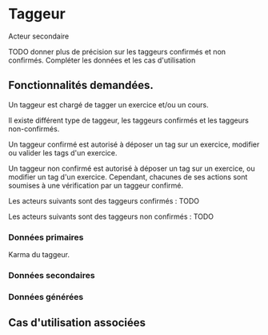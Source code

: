 # Taggeur

Acteur secondaire

TODO donner plus de précision sur les taggeurs confirmés et non confirmés. Compléter les données et les cas d'utilisation

## Fonctionnalités demandées.

Un taggeur est chargé de tagger un exercice et/ou un cours.

Il existe différent type de taggeur, les taggeurs confirmés et les taggeurs non-confirmés.

Un taggeur confirmé est autorisé à déposer un tag sur un exercice, modifier ou valider les tags d'un exercice.

Un taggeur non confirmé est autorisé à déposer un tag sur un exercice, ou modifier un tag d'un exercice. Cependant, chacunes de ses actions sont soumises à une vérification par un taggeur confirmé.

Les acteurs suivants sont des taggeurs confirmés : TODO

Les acteurs suivants sont des taggeurs non confirmés : TODO

### Données primaires

Karma du taggeur.

### Données secondaires

### Données générées

## Cas d'utilisation associées

<!--- Author : Hugo Validator : name -->
